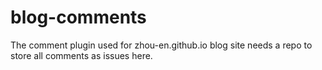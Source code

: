 # blog-comments
The comment plugin used for zhou-en.github.io blog site needs a repo to store all comments as issues here.
